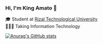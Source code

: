 ### Hi, I'm King Amato 👋

🎓 Student at [Rizal Technological University](https://web.facebook.com/RizTechUniversity)<br/>
👩🏻‍💻 Taking Information Technology<br/>


[![Anurag's GitHub stats](https://github-readme-stats.vercel.app/api?username=anuraghazra)](https://github.com/anuraghazra/github-readme-stats)
